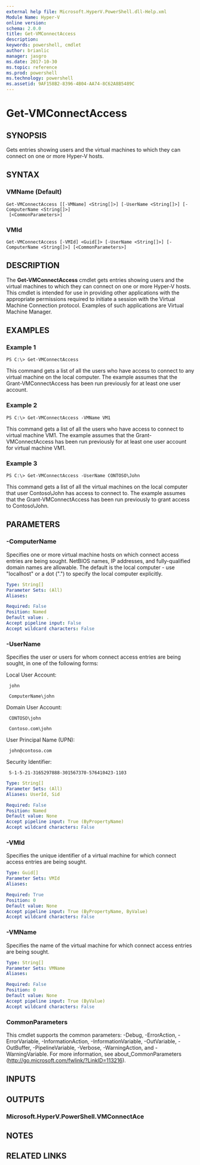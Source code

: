 ```yaml
---
external help file: Microsoft.HyperV.PowerShell.dll-Help.xml
Module Name: Hyper-V
online version: 
schema: 2.0.0
title: Get-VMConnectAccess
description: 
keywords: powershell, cmdlet
author: brianlic
manager: jasgro
ms.date: 2017-10-30
ms.topic: reference
ms.prod: powershell
ms.technology: powershell
ms.assetid: 9AF158B2-8396-4B04-AA74-8C62A8B5489C
---
```


# Get-VMConnectAccess

## SYNOPSIS
Gets entries showing users and the virtual machines to which they can connect on one or more Hyper-V hosts.

## SYNTAX

### VMName (Default)
```
Get-VMConnectAccess [[-VMName] <String[]>] [-UserName <String[]>] [-ComputerName <String[]>]
 [<CommonParameters>]
```

### VMId
```
Get-VMConnectAccess [-VMId] <Guid[]> [-UserName <String[]>] [-ComputerName <String[]>] [<CommonParameters>]
```

## DESCRIPTION
The **Get-VMConnectAccess** cmdlet gets entries showing users and the virtual machines to which they can connect on one or more Hyper-V hosts.
This cmdlet is intended for use in providing other applications with the appropriate permissions required to initiate a session with the Virtual Machine Connection protocol.
Examples of such applications are Virtual Machine Manager.

## EXAMPLES

### Example 1
```
PS C:\> Get-VMConnectAccess
```

This command gets a list of all the users who have access to connect to any virtual machine on the local computer.
The example assumes that the Grant-VMConnectAccess has been run previously for at least one user account.

### Example 2
```
PS C:\> Get-VMConnectAccess -VMName VM1
```

This command gets a list of all the users who have access to connect to virtual machine VM1.
The example assumes that the Grant-VMConnectAccess has been run previously for at least one user account for virtual machine VM1.

### Example 3
```
PS C:\> Get-VMConnectAccess -UserName CONTOSO\John
```

This command gets a list of all the virtual machines on the local computer that user Contoso\John has access to connect to.
The example assumes that the Grant-VMConnectAccess has been run previously to grant access to Contoso\John.

## PARAMETERS

### -ComputerName
Specifies one or more virtual machine hosts on which connect access entries are being sought.
NetBIOS names, IP addresses, and fully-qualified domain names are allowable.
The default is the local computer - use "localhost" or a dot (".") to specify the local computer explicitly.

```yaml
Type: String[]
Parameter Sets: (All)
Aliases: 

Required: False
Position: Named
Default value: .
Accept pipeline input: False
Accept wildcard characters: False
```

### -UserName
Specifies the user or users for whom connect access entries are being sought, in one of the following forms:

Local User Account:

     john

     ComputerName\john


Domain User Account:

     CONTOSO\john

     Contoso.com\john


User Principal Name (UPN):

     john@contoso.com


Security Identifier:

     S-1-5-21-3165297888-301567370-576410423-1103

```yaml
Type: String[]
Parameter Sets: (All)
Aliases: UserId, Sid

Required: False
Position: Named
Default value: None
Accept pipeline input: True (ByPropertyName)
Accept wildcard characters: False
```

### -VMId
Specifies the unique identifier of a virtual machine for which connect access entries are being sought.

```yaml
Type: Guid[]
Parameter Sets: VMId
Aliases: 

Required: True
Position: 0
Default value: None
Accept pipeline input: True (ByPropertyName, ByValue)
Accept wildcard characters: False
```

### -VMName
Specifies the name of the virtual machine for which connect access entries are being sought.

```yaml
Type: String[]
Parameter Sets: VMName
Aliases: 

Required: False
Position: 0
Default value: None
Accept pipeline input: True (ByValue)
Accept wildcard characters: False
```

### CommonParameters
This cmdlet supports the common parameters: -Debug, -ErrorAction, -ErrorVariable, -InformationAction, -InformationVariable, -OutVariable, -OutBuffer, -PipelineVariable, -Verbose, -WarningAction, and -WarningVariable. For more information, see about_CommonParameters (http://go.microsoft.com/fwlink/?LinkID=113216).

## INPUTS

## OUTPUTS

### Microsoft.HyperV.PowerShell.VMConnectAce

## NOTES

## RELATED LINKS

